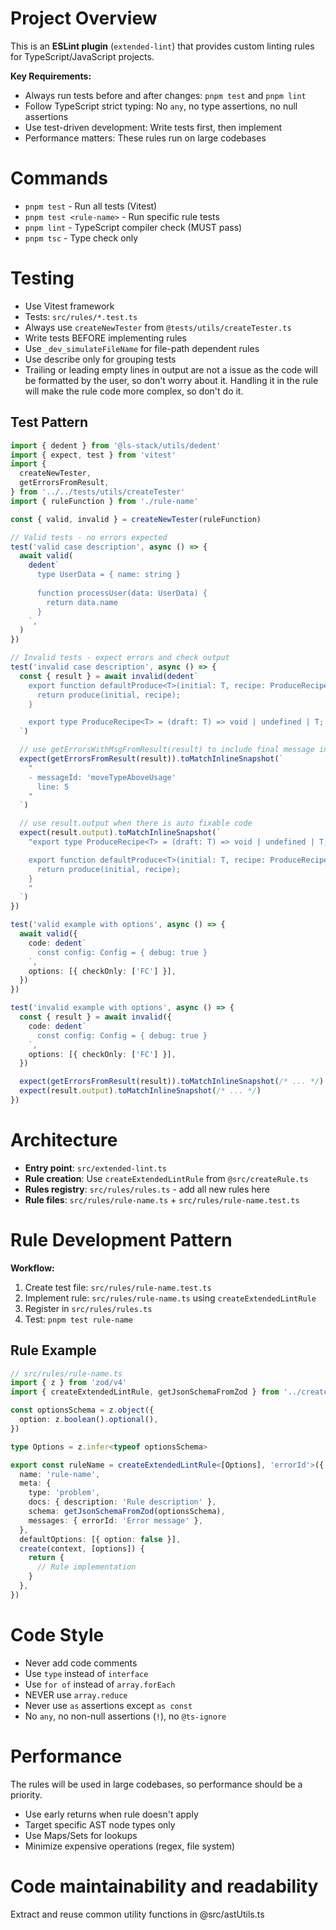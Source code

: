 # Project Overview

This is an **ESLint plugin** (`extended-lint`) that provides custom linting rules for TypeScript/JavaScript projects.

**Key Requirements:**

- Always run tests before and after changes: `pnpm test` and `pnpm lint`
- Follow TypeScript strict typing: No `any`, no type assertions, no null assertions
- Use test-driven development: Write tests first, then implement
- Performance matters: These rules run on large codebases

# Commands

- `pnpm test` - Run all tests (Vitest)
- `pnpm test <rule-name>` - Run specific rule tests
- `pnpm lint` - TypeScript compiler check (MUST pass)
- `pnpm tsc` - Type check only

# Testing

- Use Vitest framework
- Tests: `src/rules/*.test.ts`
- Always use `createNewTester` from `@tests/utils/createTester.ts`
- Write tests BEFORE implementing rules
- Use `_dev_simulateFileName` for file-path dependent rules
- Use describe only for grouping tests
- Trailing or leading empty lines in output are not a issue as the code will be formatted by the user, so don't worry about it. Handling it in the rule will make the rule code more complex, so don't do it.

## Test Pattern

```typescript
import { dedent } from '@ls-stack/utils/dedent'
import { expect, test } from 'vitest'
import {
  createNewTester,
  getErrorsFromResult,
} from '../../tests/utils/createTester'
import { ruleFunction } from './rule-name'

const { valid, invalid } = createNewTester(ruleFunction)

// Valid tests - no errors expected
test('valid case description', async () => {
  await valid(
    dedent`
      type UserData = { name: string }
      
      function processUser(data: UserData) {
        return data.name
      }
    `,
  )
})

// Invalid tests - expect errors and check output
test('invalid case description', async () => {
  const { result } = await invalid(dedent`
    export function defaultProduce<T>(initial: T, recipe: ProduceRecipe<T>): T {
      return produce(initial, recipe);
    }

    export type ProduceRecipe<T> = (draft: T) => void | undefined | T;
  `)

  // use getErrorsWithMsgFromResult(result) to include final message in the snapshot when there is dynamic data in the message
  expect(getErrorsFromResult(result)).toMatchInlineSnapshot(`
    "
    - messageId: 'moveTypeAboveUsage'
      line: 5
    "
  `)

  // use result.output when there is auto fixable code
  expect(result.output).toMatchInlineSnapshot(`
    "export type ProduceRecipe<T> = (draft: T) => void | undefined | T;

    export function defaultProduce<T>(initial: T, recipe: ProduceRecipe<T>): T {
      return produce(initial, recipe);
    }
    "
  `)
})

test('valid example with options', async () => {
  await valid({
    code: dedent`
      const config: Config = { debug: true }
    `,
    options: [{ checkOnly: ['FC'] }],
  })
})

test('invalid example with options', async () => {
  const { result } = await invalid({
    code: dedent`
      const config: Config = { debug: true }
    `,
    options: [{ checkOnly: ['FC'] }],
  })

  expect(getErrorsFromResult(result)).toMatchInlineSnapshot(/* ... */)
  expect(result.output).toMatchInlineSnapshot(/* ... */)
})
```

# Architecture

- **Entry point**: `src/extended-lint.ts`
- **Rule creation**: Use `createExtendedLintRule` from `@src/createRule.ts`
- **Rules registry**: `src/rules/rules.ts` - add all new rules here
- **Rule files**: `src/rules/rule-name.ts` + `src/rules/rule-name.test.ts`

# Rule Development Pattern

**Workflow:**

1. Create test file: `src/rules/rule-name.test.ts`
2. Implement rule: `src/rules/rule-name.ts` using `createExtendedLintRule`
3. Register in `src/rules/rules.ts`
4. Test: `pnpm test rule-name`

## Rule Example

```typescript
// src/rules/rule-name.ts
import { z } from 'zod/v4'
import { createExtendedLintRule, getJsonSchemaFromZod } from '../createRule'

const optionsSchema = z.object({
  option: z.boolean().optional(),
})

type Options = z.infer<typeof optionsSchema>

export const ruleName = createExtendedLintRule<[Options], 'errorId'>({
  name: 'rule-name',
  meta: {
    type: 'problem',
    docs: { description: 'Rule description' },
    schema: getJsonSchemaFromZod(optionsSchema),
    messages: { errorId: 'Error message' },
  },
  defaultOptions: [{ option: false }],
  create(context, [options]) {
    return {
      // Rule implementation
    }
  },
})
```

# Code Style

- Never add code comments
- Use `type` instead of `interface`
- Use `for of` instead of `array.forEach`
- NEVER use `array.reduce`
- Never use `as` assertions except `as const`
- No `any`, no non-null assertions (`!`), no `@ts-ignore`

# Performance

The rules will be used in large codebases, so performance should be a priority.

- Use early returns when rule doesn't apply
- Target specific AST node types only
- Use Maps/Sets for lookups
- Minimize expensive operations (regex, file system)

# Code maintainability and readability

Extract and reuse common utility functions in @src/astUtils.ts
